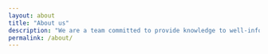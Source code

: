```yaml
---
layout: about
title: "About us"
description: "We are a team committed to provide knowledge to well-informed biodiversity conservation and management."
permalink: /about/
---
```

